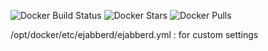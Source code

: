 ![Docker Build Status](https://img.shields.io/docker/build/shao0222/ejabberd.svg) ![Docker Stars](https://img.shields.io/docker/stars/shao0222/ejabberd.svg) ![Docker Pulls](https://img.shields.io/docker/pulls/shao0222/ejabberd.svg)

/opt/docker/etc/ejabberd/ejabberd.yml :  for custom settings
